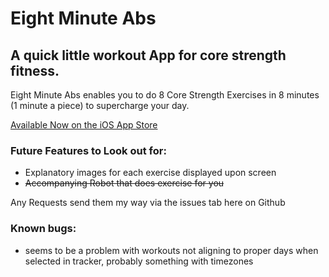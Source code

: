 # Eight Minute Abs

## A quick little workout App for core strength fitness.
Eight Minute Abs enables you to do 8 Core Strength Exercises in 8 minutes (1 minute a piece) to supercharge your day.  
 
[Available Now on the iOS App Store](https://itunes.apple.com/us/app/eight-minute-abs/id1416851451?mt=8)

### Future Features to Look out for:
- Explanatory images for each exercise displayed upon screen
- ~~Accompanying Robot that does exercise for you~~    

Any Requests send them my way via the issues tab here on Github

### Known bugs:
- seems to be a problem with workouts not aligning to proper days when selected in tracker, probably something with timezones
